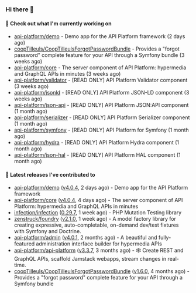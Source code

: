 ### Hi there 👋

#### 👷 Check out what I'm currently working on

- [api-platform/demo](https://github.com/api-platform/demo) - Demo app for the API Platform framework (2 days ago)
- [coopTilleuls/CoopTilleulsForgotPasswordBundle](https://github.com/coopTilleuls/CoopTilleulsForgotPasswordBundle) - Provides a &#34;forgot password&#34; complete feature for your API through a Symfony bundle (3 weeks ago)
- [api-platform/core](https://github.com/api-platform/core) - The server component of API Platform: hypermedia and GraphQL APIs in minutes (3 weeks ago)
- [api-platform/validator](https://github.com/api-platform/validator) - [READ ONLY] API Platform Validator component (3 weeks ago)
- [api-platform/jsonld](https://github.com/api-platform/jsonld) - [READ ONLY] API Platform JSON-LD component (3 weeks ago)
- [api-platform/json-api](https://github.com/api-platform/json-api) - [READ ONLY] API Platform JSON:API component (1 month ago)
- [api-platform/serializer](https://github.com/api-platform/serializer) - [READ ONLY] API Platform Serializer component (1 month ago)
- [api-platform/symfony](https://github.com/api-platform/symfony) - [READ ONLY] API Platform for Symfony (1 month ago)
- [api-platform/hydra](https://github.com/api-platform/hydra) - [READ ONLY] API Platform Hydra component (1 month ago)
- [api-platform/json-hal](https://github.com/api-platform/json-hal) - [READ ONLY] API Platform HAL component (1 month ago)

#### 🔭 Latest releases I've contributed to

- [api-platform/demo](https://github.com/api-platform/demo) ([v4.0.4](https://github.com/api-platform/demo/releases/tag/v4.0.4), 2 days ago) - Demo app for the API Platform framework
- [api-platform/core](https://github.com/api-platform/core) ([v4.0.4](https://github.com/api-platform/core/releases/tag/v4.0.4), 4 days ago) - The server component of API Platform: hypermedia and GraphQL APIs in minutes
- [infection/infection](https://github.com/infection/infection) ([0.29.7](https://github.com/infection/infection/releases/tag/0.29.7), 1 week ago) - PHP Mutation Testing library
- [zenstruck/foundry](https://github.com/zenstruck/foundry) ([v2.1.0](https://github.com/zenstruck/foundry/releases/tag/v2.1.0), 1 week ago) - A model factory library for creating expressive, auto-completable, on-demand dev/test fixtures with Symfony and Doctrine.
- [api-platform/admin](https://github.com/api-platform/admin) ([v4.0.1](https://github.com/api-platform/admin/releases/tag/v4.0.1), 2 months ago) - A beautiful and fully-featured administration interface builder for hypermedia APIs
- [api-platform/api-platform](https://github.com/api-platform/api-platform) ([v3.3.7](https://github.com/api-platform/api-platform/releases/tag/v3.3.7), 3 months ago) - 🕸️ Create REST and GraphQL APIs, scaffold Jamstack webapps, stream changes in real-time.
- [coopTilleuls/CoopTilleulsForgotPasswordBundle](https://github.com/coopTilleuls/CoopTilleulsForgotPasswordBundle) ([v1.6.0](https://github.com/coopTilleuls/CoopTilleulsForgotPasswordBundle/releases/tag/v1.6.0), 4 months ago) - Provides a &#34;forgot password&#34; complete feature for your API through a Symfony bundle

